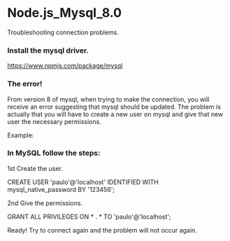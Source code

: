 # Node.js_Mysql_8.0
Troubleshooting connection problems.

### Install the mysql driver.
https://www.npmjs.com/package/mysql

### The error!
From version 8 of mysql, when trying to make the connection, you will receive an error suggesting that mysql should be updated. The problem is actually that you will have to create a new user on mysql and give that new user the necessary permissions.

Example:
### In MySQL follow the steps: 

1st Create the user.

CREATE USER 'paulo'@'localhost' IDENTIFIED WITH mysql_native_password BY '123456';

2nd Give the permissions.

GRANT ALL PRIVILEGES ON * . * TO 'paulo'@'localhost';


Ready! Try to connect again and the problem will not occur again.
